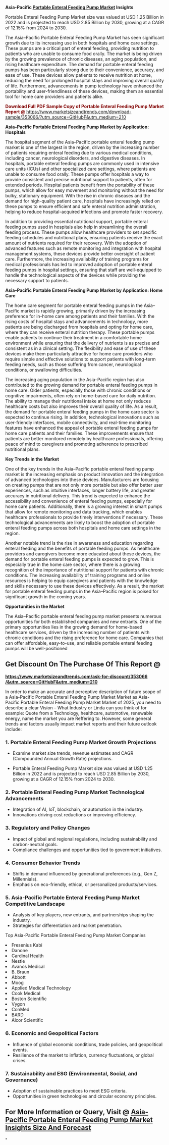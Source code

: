 <p><strong>Asia-Pacific&nbsp;<a href=""https://www.marketsizeandtrends.com/download-sample/353066/&amp;utm_source=GitHubF&amp;utm_medium=210"">Portable Enteral Feeding Pump Market</a> Insights</strong></p><p>Portable Enteral Feeding Pump Market size was valued at USD 1.25 Billion in 2022 and is projected to reach USD 2.85 Billion by 2030, growing at a CAGR of 12.15% from 2024 to 2030.</p><p><p>The Asia–Pacific Portable Enteral Feeding Pump Market has seen significant growth due to its increasing use in both hospitals and home care settings. These pumps are a critical part of enteral feeding, providing nutrition to patients who are unable to consume food orally. The market is being driven by the growing prevalence of chronic diseases, an aging population, and rising healthcare expenditure. The demand for portable enteral feeding pumps has been particularly strong due to their convenience, accuracy, and ease of use. These devices allow patients to receive nutrition at home, reducing the need for prolonged hospital stays and improving overall quality of life. Furthermore, advancements in pump technology have enhanced the portability and user-friendliness of these devices, making them an essential tool for home care providers and patients alike. <p><strong><span style="color: #800000;">Download Full PDF Sample Copy of Portable Enteral Feeding Pump Market Report @</span>&nbsp;</strong><a href="https://www.marketsizeandtrends.com/download-sample/353066/?utm_source=GitHubF&amp;utm_medium=210" target="_blank">https://www.marketsizeandtrends.com/download-sample/353066/?utm_source=GitHubF&amp;utm_medium=210</a></p></p><p><b>Asia–Pacific Portable Enteral Feeding Pump Market by Application: Hospitals</b></p><p>The hospital segment of the Asia–Pacific portable enteral feeding pump market is one of the largest in the region, driven by the increasing number of patients requiring enteral feeding due to various medical conditions, including cancer, neurological disorders, and digestive diseases. In hospitals, portable enteral feeding pumps are commonly used in intensive care units (ICUs) and other specialized care settings, where patients are unable to consume food orally. These pumps offer hospitals a way to provide consistent and precise nutritional support to patients, often for extended periods. Hospital patients benefit from the portability of these pumps, which allow for easy movement and monitoring without the need for bulky, stationary equipment. With the rise in chronic diseases and the demand for high-quality patient care, hospitals have increasingly relied on these pumps to ensure efficient and safe enteral nutrition administration, helping to reduce hospital-acquired infections and promote faster recovery.<p>In addition to providing essential nutritional support, portable enteral feeding pumps used in hospitals also help in streamlining the overall feeding process. These pumps allow healthcare providers to set specific feeding schedules and nutritional plans, ensuring patients receive the exact amount of nutrients required for their recovery. With the adoption of advanced features such as remote monitoring and integration with hospital management systems, these devices provide better oversight of patient care. Furthermore, the increasing availability of training programs for medical professionals has led to improved adoption of portable enteral feeding pumps in hospital settings, ensuring that staff are well-equipped to handle the technological aspects of the devices while providing the necessary support to patients.</p><p><b>Asia–Pacific Portable Enteral Feeding Pump Market by Application: Home Care</b></p><p>The home care segment for portable enteral feeding pumps in the Asia–Pacific market is rapidly growing, primarily driven by the increasing preference for in-home care among patients and their families. With the rising costs of hospital stays and advancements in technology, more patients are being discharged from hospitals and opting for home care, where they can receive enteral nutrition therapy. These portable pumps enable patients to continue their treatment in a comfortable home environment while ensuring that the delivery of nutrients is as precise and consistent as in a clinical setting. The flexibility and ease of use of these devices make them particularly attractive for home care providers who require simple and effective solutions to support patients with long-term feeding needs, such as those suffering from cancer, neurological conditions, or swallowing difficulties.<p>The increasing aging population in the Asia–Pacific region has also contributed to the growing demand for portable enteral feeding pumps in home care. Older patients, especially those with chronic conditions or cognitive impairments, often rely on home-based care for daily nutrition. The ability to manage their nutritional intake at home not only reduces healthcare costs but also improves their overall quality of life. As a result, the demand for portable enteral feeding pumps in the home care sector is expected to continue rising. In addition, technological innovations such as user-friendly interfaces, mobile connectivity, and real-time monitoring features have enhanced the appeal of portable enteral feeding pumps for home care patients and their families. These improvements ensure that patients are better monitored remotely by healthcare professionals, offering peace of mind to caregivers and promoting adherence to prescribed nutritional plans.</p><p><b>Key Trends in the Market</b></p><p>One of the key trends in the Asia–Pacific portable enteral feeding pump market is the increasing emphasis on product innovation and the integration of advanced technologies into these devices. Manufacturers are focusing on creating pumps that are not only more portable but also offer better user experiences, such as intuitive interfaces, longer battery life, and greater accuracy in nutritional delivery. This trend is expected to enhance the accessibility and convenience of enteral feeding pumps, especially for home care patients. Additionally, there is a growing interest in smart pumps that allow for remote monitoring and data tracking, which enables healthcare professionals to provide timely interventions if necessary. These technological advancements are likely to boost the adoption of portable enteral feeding pumps across both hospitals and home care settings in the region.</p><p>Another notable trend is the rise in awareness and education regarding enteral feeding and the benefits of portable feeding pumps. As healthcare providers and caregivers become more educated about these devices, the demand for portable enteral feeding pumps is expected to grow. This is especially true in the home care sector, where there is a growing recognition of the importance of nutritional support for patients with chronic conditions. The increasing availability of training programs and online resources is helping to equip caregivers and patients with the knowledge and skills necessary to use these devices effectively. As a result, the market for portable enteral feeding pumps in the Asia–Pacific region is poised for significant growth in the coming years.</p><p><b>Opportunities in the Market</b></p><p>The Asia–Pacific portable enteral feeding pump market presents numerous opportunities for both established companies and new entrants. One of the primary opportunities lies in the growing demand for home-based healthcare services, driven by the increasing number of patients with chronic conditions and the rising preference for home care. Companies that can offer affordable, easy-to-use, and reliable portable enteral feeding pumps will be well-positioned</p><h2><strong>Get Discount On The Purchase Of This Report @&nbsp;</strong></h2><p><strong><a href=""https://www.marketsizeandtrends.com/ask-for-discount/353066/&amp;utm_source=GitHubF&amp;utm_medium=210"" target=""_blank"">https://www.marketsizeandtrends.com/ask-for-discount/353066<br />/&amp;utm_source=GitHubF&amp;utm_medium=210</a></strong></p><p>In order to make an accurate and perceptive description of future scope of a Asia-Pacific&nbsp;Portable Enteral Feeding Pump Market Market as Asia-Pacific&nbsp;Portable Enteral Feeding Pump Market Market of 2025, you need to describe a clear Vision &ndash; What Industry or Linda can you think of for example: Quote from a Technology, healthcare, automotive, renewable energy, name the market you are Reffering to. However, some general trends and factors usually impact market reports and their future outlook include:</p><h3>1.&nbsp;<strong>Portable Enteral Feeding Pump Market Growth Projections</strong></h3><ul><li>Examine market size trends, revenue estimates and CAGR (Compounded Annual Growth Rate) projections.</li><li><p>Portable Enteral Feeding Pump Market size was valued at USD 1.25 Billion in 2022 and is projected to reach USD 2.85 Billion by 2030, growing at a CAGR of 12.15% from 2024 to 2030.</p></li></ul><h3>2.&nbsp;<strong>Portable Enteral Feeding Pump Market Technological Advancements</strong></h3><ul><li>Integration of AI, IoT, blockchain, or automation in the industry.</li><li>Innovations driving cost reductions or improving efficiency.</li></ul><h3>3.&nbsp;<strong>Regulatory and Policy Changes</strong></h3><ul><li>Impact of global and regional regulations, including sustainability and carbon-neutral goals.</li><li>Compliance challenges and opportunities tied to government initiatives.</li></ul><h3>4.&nbsp;<strong>Consumer Behavior Trends</strong></h3><ul><li>Shifts in demand influenced by generational preferences (e.g., Gen Z, Millennials).</li><li>Emphasis on eco-friendly, ethical, or personalized products/services.</li></ul><h3>5.&nbsp;<strong>Asia-Pacific Portable Enteral Feeding Pump Market Competitive Landscape</strong></h3><ul><li>Analysis of key players, new entrants, and partnerships shaping the industry.</li><li>Strategies for differentiation and market penetration.</li></ul><p data-pm-slice=""1 1 []"">Top Asia-Pacific Portable Enteral Feeding Pump Market Companies</p><div data-test-id=""""><p><li>Fresenius Kabi</li><li> Danone</li><li> Cardinal Health</li><li> Nestle</li><li> Avanos Medical</li><li> B. Braun</li><li> Abbott</li><li> Moog</li><li> Applied Medical Technology</li><li> Cook Medical</li><li> Boston Scientific</li><li> Vygon</li><li> ConMed</li><li> BARD</li><li> Alcor Scientific</li></p></div><h3>6.&nbsp;<strong>Economic and Geopolitical Factors</strong></h3><ul><li>Influence of global economic conditions, trade policies, and geopolitical events.</li><li>Resilience of the market to inflation, currency fluctuations, or global crises.</li></ul><h3>7.&nbsp;<strong>Sustainability and ESG (Environmental, Social, and Governance)</strong></h3><ul><li>Adoption of sustainable practices to meet ESG criteria.</li><li>Opportunities in green technologies and circular economy principles.</li></ul><h2><strong>For More Information or Query, Visit @&nbsp;</strong><a href=""https://www.verifiedmarketreports.com/product/portable-enteral-feeding-pump-market/"" target=""_blank"">Asia-Pacific Portable Enteral Feeding Pump Market Insights Size And Forecast</a></h2>"

